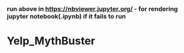 ### run above in https://nbviewer.jupyter.org/ - for rendering jupyter notebook(.ipynb) if it fails to run
# Yelp_MythBuster
